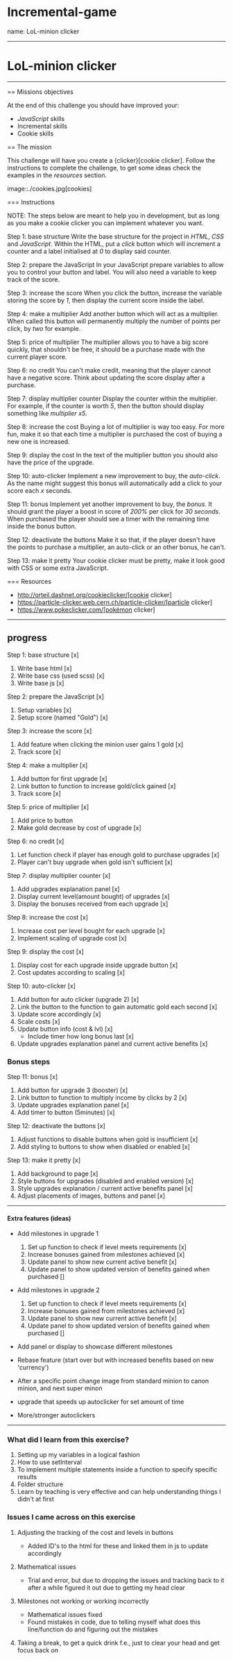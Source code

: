# Incremental-game
name: LoL-minion clicker

---
# LoL-minion clicker
___

== Missions objectives

At the end of this challenge you should have improved your:

* *JavaScript* skills
* Incremental skills
* Cookie skills


== The mission

This challenge will have you create a {clicker}[cookie clicker].
Follow the instructions to complete the challenge, to get some ideas check the
examples in the _resources_ section.

image::./cookies.jpg[cookies]

=== Instructions

NOTE: The steps below are meant to help you in development, but as long as you
make a cookie clicker you can implement whatever you want.

Step 1: base structure
Write the base structure for the project in *HTML*, *CSS* and *JavaScript*.
Within the HTML, put a _click_ button which will increment a counter and a label
initialised at _0_ to display said counter. 

Step 2: prepare the JavaScript
In your JavaScript prepare variables to allow you to control your button and
label. You will also need a variable to keep track of the score.

Step 3: increase the score
When you click the button, increase the variable storing the score by _1_, then
display the current score inside the label.

Step 4: make a multiplier
Add another button which will act as a multiplier. When called this button will
permanently multiply the number of points per click, by _two_ for example.

Step 5: price of multiplier
The multiplier allows you to have a big score quickly, that shouldn't be free,
it should be a purchase made with the current player score.

Step 6: no credit
You can't make credit, meaning that the player cannot have a negative score.
Think about updating the score display after a purchase.

Step 7: display multiplier counter
Display the counter within the multiplier. For example, if the counter is worth
_5_, then the button should display something like _multiplier x5_.

Step 8: increase the cost
Buying a lot of multiplier is way too easy. For more fun, make it so that each
time a multiplier is purchased the cost of buying a new one is increased.

Step 9: display the cost
In the text of the multiplier button you should also have the price of the
upgrade.

Step 10: auto-clicker
Implement a new improvement to buy, the _auto-click_. As the name might suggest
this bonus will automatically add a click to your score each _x_ seconds.

Step 11: bonus
Implement yet another improvement to buy, the _bonus_. It should grant the
player a boost in score of _200%_ per click for _30 seconds_. When purchased the
player should see a timer with the remaining time inside the bonus button.

Step 12: deactivate the buttons
Make it so that, if the player doesn't have the points to purchase a multiplier,
an auto-click or an other bonus, he can't.

Step 13: make it pretty
Your cookie clicker must be pretty, make it look good with CSS or some extra
JavaScript.

=== Resources

* http://orteil.dashnet.org/cookieclicker/[cookie clicker]
* https://particle-clicker.web.cern.ch/particle-clicker/[particle clicker]
* https://www.pokeclicker.com/[pokémon clicker]

---
## progress

Step 1: base structure [x]
1. Write base html [x]
2. Write base css (used scss) [x]
3. Write base js [x]

Step 2: prepare the JavaScript [x]
1. Setup variables [x]
2. Setup score (named "Gold") [x]


Step 3: increase the score [x]
1. Add feature when clicking the minion user gains 1 gold [x]
2. Track score  [x]

Step 4: make a multiplier [x]
1. Add button for first upgrade  [x]
2. Link button to function to increase gold/click gained  [x]
3. Track score  [x]

Step 5: price of multiplier [x]
1. Add price to button
2. Make gold decrease by cost of upgrade  [x]


Step 6: no credit [x]
1. Let function check if player has enough gold to purchase upgrades  [x]
2. Player can't buy upgrade when gold isn't sufficient  [x]

Step 7: display multiplier counter [x]
1. Add upgrades explanation panel  [x]
2. Display current level(amount bought) of upgrades  [x]
3. Display the bonuses received from each upgrade  [x]

Step 8: increase the cost [x]
1. Increase cost per level bought for each upgrade  [x]
2. Implement scaling of upgrade cost  [x]

Step 9: display the cost [x]
1. Display cost for each upgrade inside upgrade button  [x]
2. Cost updates according to scaling  [x]

Step 10: auto-clicker [x]
1. Add button for auto clicker (upgrade 2) [x]
2. Link the button to the function to gain automatic gold each second  [x]
3. Update score accordingly  [x]
4. Scale costs  [x]
5. Update button info (cost & lvl)  [x]
   * Include timer how long bonus last  [x] 
6. Update upgrades explanation panel and current active benefits  [x]
### Bonus steps

Step 11: bonus [x]
1. Add button for upgrade 3 (booster) [x]
2. Link button to function to multiply income by clicks by 2 [x]
3. Update upgrades explanation panel  [x]
4. Add timer to button (5minutes)  [x]

Step 12: deactivate the buttons [x]
1. Adjust functions to disable buttons when gold is insufficient  [x]
2. Add styling to buttons to show when disabled or enabled  [x]

Step 13: make it pretty [x] 
1. Add background to page  [x]
2. Style buttons for upgrades (disabled and enabled version) [x]
3. Style upgrades explanation / current active benefits panel  [x]
4. Adjust placements of images, buttons and panel  [x]

---

#### Extra features (ideas)
* Add milestones in upgrade 1
    1. Set up function to check if level meets requirements  [x]
    2. Increase bonuses gained from milestones achieved [x]
    3. Update panel to show new current active benefit  [x]
    4. Update panel to show updated version of benefits gained when purchased []


* Add milestones in upgrade 2
    1. Set up function to check if level meets requirements  [x]
    2. Increase bonuses gained from milestones achieved [x]
    3. Update panel to show new current active benefit  [x]
    4. Update panel to show updated version of benefits gained when purchased []


* Add panel or display to showcase different milestones
* Rebase feature (start over but with increased benefits based on new 'currency')
* After a specific point change image from standard minion to canon minion, and next super minon
* upgrade that speeds up autoclicker for set amount of time
* More/stronger autoclickers
---
### What did I learn from this exercise?

1. Setting up my variables in a logical fashion
2. How to use setInterval 
3. To implement multiple statements inside a function to specify specific results
4. Folder structure 
5. Learn by teaching is very effective and can help understanding things I didn't at first

### Issues I came across on this exercise

1. Adjusting the tracking of the cost and levels in buttons
   * Added ID's to the html for these and linked them in js to update accordingly


2. Mathematical issues 
    * Trial and error, but due to dropping the issues and tracking back to it after a while figured it out due to getting my head clear


3. Milestones not working or working incorrectly
   * Mathematical issues fixed
   * Found mistakes in code, due to telling myself what does this line/function do and figuring out the mistakes


4. Taking a break, to get a quick drink f.e., just to clear your head and get focus back on

